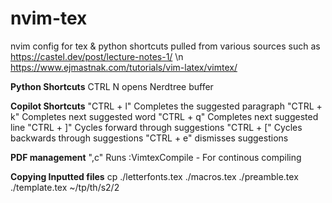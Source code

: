 # nvim-tex
nvim config for tex & python shortcuts pulled from various sources such as
https://castel.dev/post/lecture-notes-1/ \n
https://www.ejmastnak.com/tutorials/vim-latex/vimtex/


**Python Shortcuts**
CTRL N opens Nerdtree buffer

**Copilot Shortcuts**
"CTRL + l" Completes the suggested paragraph 
"CTRL + k" Completes next suggested word
"CTRL + q" Completes next suggested line
"CTRL + ]" Cycles forward through suggestions 
"CTRL + [" Cycles backwards through suggestions 
"CTRL + e" dismisses suggestions 

**PDF management**
",c" Runs :VimtexCompile - For continous compiling



**Copying Inputted files**
cp ./letterfonts.tex ./macros.tex ./preamble.tex ./template.tex ~/tp/th/s2/2
